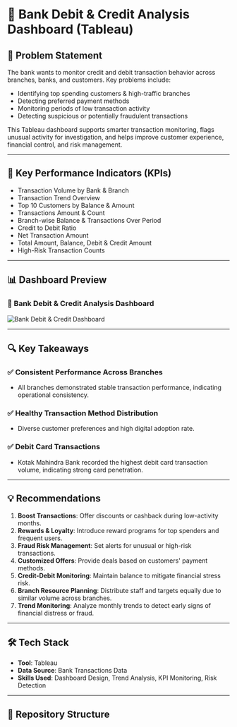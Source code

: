 # 🏦 Bank Debit & Credit Analysis Dashboard (Tableau)

## 📝 Problem Statement
The bank wants to monitor credit and debit transaction behavior across branches, banks, and customers. Key problems include:
- Identifying top spending customers & high-traffic branches
- Detecting preferred payment methods
- Monitoring periods of low transaction activity
- Detecting suspicious or potentially fraudulent transactions

This Tableau dashboard supports smarter transaction monitoring, flags unusual activity for investigation, and helps improve customer experience, financial control, and risk management.

---

## 🚀 Key Performance Indicators (KPIs)
- Transaction Volume by Bank & Branch  
- Transaction Trend Overview  
- Top 10 Customers by Balance & Amount  
- Transactions Amount & Count  
- Branch-wise Balance & Transactions Over Period  
- Credit to Debit Ratio  
- Net Transaction Amount  
- Total Amount, Balance, Debit & Credit Amount  
- High-Risk Transaction Counts  

---

## 📊 Dashboard Preview

### 🔹 Bank Debit & Credit Analysis Dashboard
![Bank Debit & Credit Dashboard](./Images/bank_debit_credit_dashboard.png)

---

## 🔍 Key Takeaways

### ✅ Consistent Performance Across Branches
- All branches demonstrated stable transaction performance, indicating operational consistency.

### ✅ Healthy Transaction Method Distribution
- Diverse customer preferences and high digital adoption rate.

### ✅ Debit Card Transactions
- Kotak Mahindra Bank recorded the highest debit card transaction volume, indicating strong card penetration.

---

## 💡 Recommendations
1. **Boost Transactions**: Offer discounts or cashback during low-activity months.  
2. **Rewards & Loyalty**: Introduce reward programs for top spenders and frequent users.  
3. **Fraud Risk Management**: Set alerts for unusual or high-risk transactions.  
4. **Customized Offers**: Provide deals based on customers' payment methods.  
5. **Credit-Debit Monitoring**: Maintain balance to mitigate financial stress risk.  
6. **Branch Resource Planning**: Distribute staff and targets equally due to similar volume across branches.  
7. **Trend Monitoring**: Analyze monthly trends to detect early signs of financial distress or fraud.

---

## 🛠️ Tech Stack
- **Tool**: Tableau  
- **Data Source**: Bank Transactions Data  
- **Skills Used**: Dashboard Design, Trend Analysis, KPI Monitoring, Risk Detection  

---

## 📁 Repository Structure

